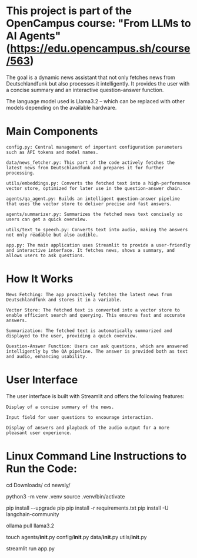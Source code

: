 # This project is part of the OpenCampus course: "From LLMs to AI Agents" (https://edu.opencampus.sh/course/563) 

The goal is a dynamic news assistant that not only fetches news from Deutschlandfunk but also processes it intelligently. It provides the user with a concise summary and an interactive question-answer function.

The language model used is Llama3.2 – which can be replaced with other models depending on the available hardware.

# Main Components

    config.py: Central management of important configuration parameters such as API tokens and model names.

    data/news_fetcher.py: This part of the code actively fetches the latest news from Deutschlandfunk and prepares it for further processing.

    utils/embeddings.py: Converts the fetched text into a high-performance vector store, optimized for later use in the question-answer chain.

    agents/qa_agent.py: Builds an intelligent question-answer pipeline that uses the vector store to deliver precise and fast answers.

    agents/summarizer.py: Summarizes the fetched news text concisely so users can get a quick overview.

    utils/text_to_speech.py: Converts text into audio, making the answers not only readable but also audible.

    app.py: The main application uses Streamlit to provide a user-friendly and interactive interface. It fetches news, shows a summary, and allows users to ask questions.

# How It Works

    News Fetching: The app proactively fetches the latest news from Deutschlandfunk and stores it in a variable.

    Vector Store: The fetched text is converted into a vector store to enable efficient search and querying. This ensures fast and accurate answers.

    Summarization: The fetched text is automatically summarized and displayed to the user, providing a quick overview.

    Question-Answer Function: Users can ask questions, which are answered intelligently by the QA pipeline. The answer is provided both as text and audio, enhancing usability.

# User Interface

The user interface is built with Streamlit and offers the following features:

    Display of a concise summary of the news.

    Input field for user questions to encourage interaction.

    Display of answers and playback of the audio output for a more pleasant user experience.

# Linux Command Line Instructions to Run the Code:

cd Downloads/
cd newsly/

python3 -m venv .venv
source .venv/bin/activate

pip install --upgrade pip
pip install -r requirements.txt
pip install -U langchain-community

ollama pull llama3.2

touch agents/__init__.py config/__init__.py data/__init__.py utils/__init__.py

streamlit run app.py
